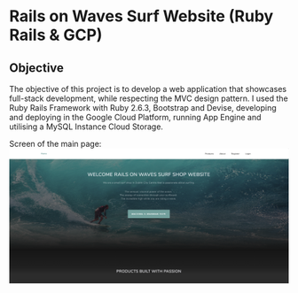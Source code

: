 # Rails on Waves Surf Website (Ruby Rails & GCP)

## Objective
The objective of this project is to develop a web application that showcases full-stack development, while respecting the MVC design pattern. I used the Ruby Rails Framework with Ruby 2.6.3, Bootstrap and Devise, developing and deploying in the Google Cloud Platform, running App Engine and utilising a MySQL Instance Cloud Storage. 

Screen of the main page:
![Image Rails on Waves Website](https://github.com/daniiielak/SurfWebsite-RubyRails/blob/master/app/assets/images/S1.png "Rails on Waves Surfshop - Main Page")


